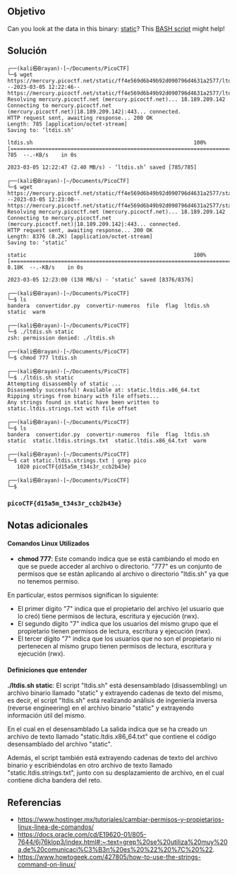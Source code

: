 ## Objetivo

Can you look at the data in this binary: [static](https://mercury.picoctf.net/static/ff4e569d6b49b92d090796d4631a2577/static)? This [BASH script](https://mercury.picoctf.net/static/ff4e569d6b49b92d090796d4631a2577/ltdis.sh) might help!

## Solución
```                                               
┌──(kali㉿Brayan)-[~/Documents/PicoCTF]
└─$ wget https://mercury.picoctf.net/static/ff4e569d6b49b92d090796d4631a2577/ltdis.sh
--2023-03-05 12:22:46--  https://mercury.picoctf.net/static/ff4e569d6b49b92d090796d4631a2577/ltdis.sh
Resolving mercury.picoctf.net (mercury.picoctf.net)... 18.189.209.142
Connecting to mercury.picoctf.net (mercury.picoctf.net)|18.189.209.142|:443... connected.
HTTP request sent, awaiting response... 200 OK
Length: 785 [application/octet-stream]
Saving to: ‘ltdis.sh’

ltdis.sh                                                   100%[=======================================================================================================================================>]     785  --.-KB/s    in 0s      

2023-03-05 12:22:47 (2.40 MB/s) - ‘ltdis.sh’ saved [785/785]
                                                   
┌──(kali㉿Brayan)-[~/Documents/PicoCTF]
└─$ wget https://mercury.picoctf.net/static/ff4e569d6b49b92d090796d4631a2577/static  
--2023-03-05 12:23:00--  https://mercury.picoctf.net/static/ff4e569d6b49b92d090796d4631a2577/static
Resolving mercury.picoctf.net (mercury.picoctf.net)... 18.189.209.142
Connecting to mercury.picoctf.net (mercury.picoctf.net)|18.189.209.142|:443... connected.
HTTP request sent, awaiting response... 200 OK
Length: 8376 (8.2K) [application/octet-stream]
Saving to: ‘static’

static                                                     100%[=======================================================================================================================================>]   8.18K  --.-KB/s    in 0s      

2023-03-05 12:23:00 (138 MB/s) - ‘static’ saved [8376/8376]
                                                        
┌──(kali㉿Brayan)-[~/Documents/PicoCTF]
└─$ ls
bandera  convertidor.py  convertir-numeros  file  flag  ltdis.sh  static  warm
                                                       
┌──(kali㉿Brayan)-[~/Documents/PicoCTF]
└─$ ./ltdis.sh static 
zsh: permission denied: ./ltdis.sh
                                                    
┌──(kali㉿Brayan)-[~/Documents/PicoCTF]
└─$ chmod 777 ltdis.sh 
                                                       
┌──(kali㉿Brayan)-[~/Documents/PicoCTF]
└─$ ./ltdis.sh static 
Attempting disassembly of static ...
Disassembly successful! Available at: static.ltdis.x86_64.txt
Ripping strings from binary with file offsets...
Any strings found in static have been written to static.ltdis.strings.txt with file offset
                                                                                                                                   
┌──(kali㉿Brayan)-[~/Documents/PicoCTF]
└─$ ls
bandera  convertidor.py  convertir-numeros  file  flag  ltdis.sh  static  static.ltdis.strings.txt  static.ltdis.x86_64.txt  warm
                                                        
┌──(kali㉿Brayan)-[~/Documents/PicoCTF]
└─$ cat static.ltdis.strings.txt | grep pico
   1020 picoCTF{d15a5m_t34s3r_ccb2b43e}
                                                  
┌──(kali㉿Brayan)-[~/Documents/PicoCTF]
└─$ 

```

### `picoCTF{d15a5m_t34s3r_ccb2b43e}`

## Notas adicionales

#### Comandos Linux Utilizados 

- **chmod 777**: Este comando indica que se está cambiando el modo en que se puede acceder al archivo o directorio. "777" es un conjunto de permisos que se están aplicando al archivo o directorio "ltdis.sh" ya que no tenemos permiso.

En particular, estos permisos significan lo siguiente:

-   El primer dígito "7" indica que el propietario del archivo (el usuario que lo creó) tiene permisos de lectura, escritura y ejecución (rwx).
-   El segundo dígito "7" indica que los usuarios del mismo grupo que el propietario tienen permisos de lectura, escritura y ejecución (rwx).
-   El tercer dígito "7" indica que los usuarios que no son el propietario ni pertenecen al mismo grupo tienen permisos de lectura, escritura y ejecución (rwx).

#### Definiciones que entender

**./ltdis.sh static**: El script "ltdis.sh" está desensamblado (disassembling) un archivo binario llamado "static" y extrayendo cadenas de texto del mismo, es decir, el script "ltdis.sh" está realizando análisis de ingeniería inversa (reverse engineering) en el archivo binario "static" y extrayendo información útil del mismo.

En el cual en el desensamblado La salida indica que se ha creado un archivo de texto llamado "static.ltdis.x86_64.txt" que contiene el código desensamblado del archivo "static".

Además, el script también está extrayendo cadenas de texto del archivo binario y escribiéndolas en otro archivo de texto llamado "static.ltdis.strings.txt", junto con su desplazamiento de archivo, en el cual contiene dicha bandera del reto.

## Referencias

- https://www.hostinger.mx/tutoriales/cambiar-permisos-y-propietarios-linux-linea-de-comandos/
- https://docs.oracle.com/cd/E19620-01/805-7644/6j76klop3/index.html#:~:text=grep%20se%20utiliza%20muy%20a,de%20comunicaci%C3%B3n%20es%20%22%20%7C%20%22.
-  https://www.howtogeek.com/427805/how-to-use-the-strings-command-on-linux/